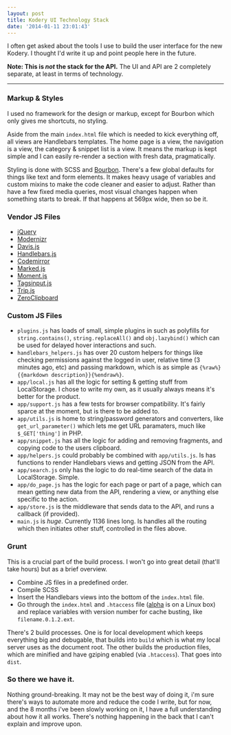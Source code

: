 ```yaml
---
layout: post
title: Kodery UI Technology Stack
date: '2014-01-11 23:01:43'
---
```


I often get asked about the tools I use to build the user interface for the new Kodery. I thought I'd write it up and point people here in the future.

**Note: This is *not* the stack for the API.** The UI and API are 2 completely separate, at least in terms of technology.

---

### Markup & Styles

I used no framework for the design or markup, except for Bourbon which only gives me shortcuts, no styling.

Aside from the main `index.html` file which is needed to kick everything off, all views are Handlebars templates. The home page is a view, the navigation is a view, the category & snippet list is a view. It means the markup is kept simple and I can easily re-render a section with fresh data, pragmatically.

Styling is done with SCSS and [Bourbon](http://bourbon.io/). There's a few global defaults for things like text and form elements. It makes heavy usage of variables and custom mixins to make the code cleaner and easier to adjust. Rather than have a few fixed media queries, most visual changes happen when something starts to break. If that happens at 569px wide, then so be it.

### Vendor JS Files

* [jQuery](http://jquery.com/)
* [Modernizr](http://modernizr.com/)
* [Davis.js](http://davisjs.com/)
* [Handlebars.js](http://handlebarsjs.com/)
* [Codemirror](http://codemirror.net/)
* [Marked.js](https://github.com/chjj/marked)
* [Moment.js](http://momentjs.com/)
* [Tagsinput.js](http://xoxco.com/projects/code/tagsinput/)
* [Trip.js](http://eragonj.github.io/Trip.js/)
* [ZeroClipboard](https://github.com/zeroclipboard/zeroclipboard)

### Custom JS Files

* `plugins.js` has loads of small, simple plugins in such as polyfills for `string.contains()`, `string.replaceAll()` and `obj.lazybind()` which can be used for delayed hover interactions and such.
* `handlebars_helpers.js` has over 20 custom helpers for things like checking permissions against the logged in user, relative time (3 minutes ago, etc) and passing markdown, which is as simple as `{%raw%}{{markdown description}}{%endraw%}`.
* `app/local.js` has all the logic for setting & getting stuff from LocalStorage. I chose to write my own, as it usually always means it's better for the product.
* `app/support.js` has a few tests for browser compatibility. It's fairly sparce at the moment, but is there to be added to.
* `app/utils.js` is home to string/password generators and converters, like `get_url_parameter()` which lets me get URL paramaters, much like `$_GET['thing']` in PHP.
* `app/snippet.js` has all the logic for adding and removing fragments, and copying code to the users clipboard.
* `app/helpers.js` could probably be combined with `app/utils.js`. Is has functions to render Handlebars views and getting JSON from the API.
* `app/search.js` only has the logic to do real-time search of the data in LocalStorage. Simple.
* `app/do_page.js` has the logic for each page or part of a page, which can mean getting new data from the API, rendering a view, or anything else specific to the action.
* `app/store.js` is the middleware that sends data to the API, and runs a callback (if provided).
* `main.js` is *huge*. Currently 1136 lines long. Is handles all the routing which then initiates other stuff, controlled in the files above.

### Grunt

This is a crucial part of the build process. I won't go into great detail (that'll take hours) but as a brief overview.

* Combine JS files in a predefined order.
* Compile SCSS
* Insert the Handlebars views into the bottom of the `index.html` file.
* Go through the `index.html` and `.htaccess` file ([alpha](http://alpha.kodery.com) is on a Linux box) and replace variables with version number for cache busting, like `filename.0.1.2.ext`.

There's 2 build processes. One is for local development which keeps everything big and debugable, that builds into `build` which is what my local server uses as the document root. The other builds the production files, which are minified and have gziping enabled (via `.htaccess`). That goes into `dist`.

### So there we have it.

Nothing ground-breaking. It may not be the best way of doing it, i'm sure there's ways to automate more and reduce the code I write, but for now, and the 8 months i've been slowly working on it, I have a full understanding about how it all works. There's nothing happening in the back that I can't explain and improve upon.